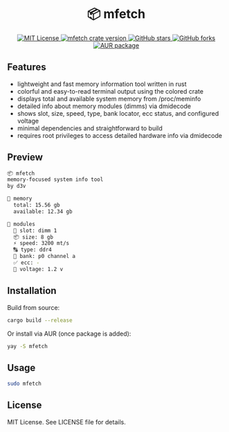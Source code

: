 <h1 align="center">📦 mfetch</h1>

<p align="center">
  <a href="https://github.com/xdearboy/mfetch/blob/master/LICENSE">
    <img src="https://img.shields.io/badge/license-MIT-blue.svg" alt="MIT License" />
  </a>
  <a href="https://crates.io/crates/mfetch">
    <img src="https://img.shields.io/crates/v/mfetch.svg" alt="mfetch crate version" />
  </a>
  <a href="https://github.com/xdearboy/mfetch/stargazers">
    <img src="https://img.shields.io/github/stars/xdearboy/mfetch.svg" alt="GitHub stars" />
  </a>
  <a href="https://github.com/xdearboy/mfetch/network">
    <img src="https://img.shields.io/github/forks/xdearboy/mfetch.svg" alt="GitHub forks" />
  </a>
  <a href="https://aur.archlinux.org/packages/mfetch">
    <img src="https://img.shields.io/badge/AUR-mfetch-green.svg" alt="AUR package" />
  </a>
</p>

## Features

- lightweight and fast memory information tool written in rust
- colorful and easy-to-read terminal output using the colored crate
- displays total and available system memory from /proc/meminfo
- detailed info about memory modules (dimms) via dmidecode
- shows slot, size, speed, type, bank locator, ecc status, and configured voltage
- minimal dependencies and straightforward to build
- requires root privileges to access detailed hardware info via dmidecode

## Preview

```bash
📦 mfetch
memory-focused system info tool
by d3v

💾 memory
  total: 15.56 gb
  available: 12.34 gb

📗 modules
  🧠 slot: dimm 1
  📦 size: 8 gb
  ⚡ speed: 3200 mt/s
  🔠 type: ddr4
  📍 bank: p0 channel a
  ✅ ecc: -
  🔌 voltage: 1.2 v
```

## Installation

Build from source:

```bash
cargo build --release
```
Or install via AUR (once package is added):

```bash
yay -S mfetch
```

## Usage
```bash
sudo mfetch
```

## License
MIT License. See LICENSE file for details.
